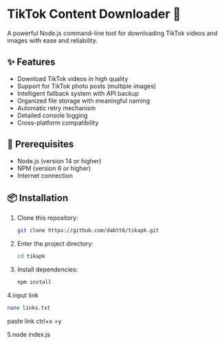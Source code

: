 # TikTok Content Downloader 🚀

A powerful Node.js command-line tool for downloading TikTok videos and images with ease and reliability.

## ✨ Features

-   Download TikTok videos in high quality
-   Support for TikTok photo posts (multiple images)
-   Intelligent fallback system with API backup
-   Organized file storage with meaningful naming
-   Automatic retry mechanism
-   Detailed console logging
-   Cross-platform compatibility

## 🔧 Prerequisites

-   Node.js (version 14 or higher)
-   NPM (version 6 or higher)
-   Internet connection

## 📦 Installation

1. Clone this repository:

    ```bash
    git clone https://github.com/dabtt6/tikapk.git
    ```

2. Enter the project directory:

    ```bash
    cd tikapk
    ```

3. Install dependencies:
    ```bash
    npm install
    ```

4.input link
```bash
nano links.txt
```
paste link ctrl+x +y

5.node index.js

